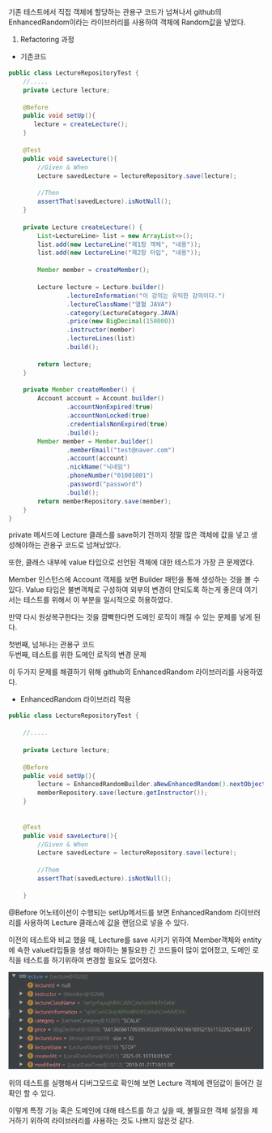 

기존 테스트에서 직접 객체에 할당하는 관용구 코드가 넘쳐나서 github의 EnhancedRandom이라는 라이브러리를 사용하여 객체에 Random값을 넣었다.


1. Refactoring 과정
- 기존코드
~~~JAVA
public class LectureRepositoryTest {
    //.....
    private Lecture lecture;

    @Before
    public void setUp(){
       lecture = createLecture();
    }
  
    @Test
    public void saveLecture(){
        //Given & When
        Lecture savedLecture = lectureRepository.save(lecture);

        //Then
        assertThat(savedLecture).isNotNull();
    }

    private Lecture createLecture() {
        List<LectureLine> list = new ArrayList<>();
        list.add(new LectureLine("제1장 객체", "내용"));
        list.add(new LectureLine("제2장 타입", "내용"));

        Member member = createMember();

        Lecture lecture = Lecture.builder()
                .lectureInformation("이 강의는 유익한 강의이다.")
                .lectureClassName("열혈 JAVA")
                .category(LectureCategory.JAVA)
                .price(new BigDecimal(150000))
                .instructor(member)
                .lectureLines(list)
                .build();

        return lecture;
    }

    private Member createMember() {
        Account account = Account.builder()
                .accountNonExpired(true)
                .accountNonLocked(true)
                .credentialsNonExpired(true)
                .build();
        Member member = Member.builder()
                .memberEmail("test@naver.com")
                .account(account)
                .nickName("닉네임")
                .phoneNumber("01001001")
                .password("password")
                .build();
        return memberRepository.save(member);
    }
}
~~~
private 메서드에 Lecture 클래스를 save하기 전까지 정말 많은 객체에 값을 넣고 생성해야하는 관용구 코드로 넘쳐났었다. 

또한, 클래스 내부에 value 타입으로 선언된 객체에 대한 테스트가 가장 큰 문제였다. 

Member 인스턴스에 Account 객체를 보면 Builder 패턴을 통해 생성하는 것을 볼 수 있다. Value 타입은 불변객체로 구성하여 외부의 변경이 안되도록 하는게 좋은데 여기서는 테스트를 위해서 이 부분을 일시적으로 허용하였다. 

만약 다시 원상복구한다는 것을 깜빡한다면 도메인 로직이 깨질 수 있는 문제를 낳게 된다. 

첫번째, 넘쳐나는 관용구 코드   
두번째, 테스트를 위한 도메인 로직의 변경 문제

이 두가지 문제를 해결하기 위해 github의 EnhancedRandom 라이브러리를 사용하였다.

- EnhancedRandom 라이브러리 적용
~~~JAVA
public class LectureRepositoryTest {

    //.....

    private Lecture lecture;

    @Before
    public void setUp(){
        lecture = EnhancedRandomBuilder.aNewEnhancedRandom().nextObject(Lecture.class, "lectureId");
        memberRepository.save(lecture.getInstructor());
    }


    @Test
    public void saveLecture(){
        //Given & When
        Lecture savedLecture = lectureRepository.save(lecture);

        //Them
        assertThat(savedLecture).isNotNull();
    
    }
~~~
@Before 어노테이션이 수행되는 setUp메서드를 보면 EnhancedRandom 라이브러리를 사용하여 Lecture 클래스에 값을 랜덤으로 넣을 수 있다. 

이전의 테스트와 비교 했을 때, Lecture를 save 시키기 위하여 Member객체와 entity에 속한 value타입들을 생성 해야하는 불필요한 긴 코드들이 많이 없어졌고, 도메인 로직을 테스트를 하기위하여 변경할 필요도 없어졌다.


![Debug](/TEST/img/Debug.png)

위의 테스트를 실행해서 디버그모드로 확인해 보면 Lecture 객체에 랜덤값이 들어간 걸 확인 할 수 있다. 

이렇게 특정 기능 혹은 도메인에 대해 테스트를 하고 싶을 때, 불필요한 객체 설정을 제거하기 위하여 라이브러리를 사용하는 것도 나쁘지 않은것 같다. 





